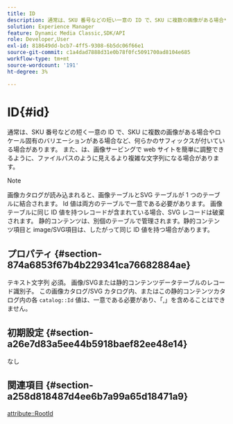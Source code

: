 ```yaml
---
title: ID
description: 通常は、SKU 番号などの短い一意の ID で、SKU に複数の画像がある場合やロケール固有のバリエーションがある場合など、何らかのサフィックスが付いている場合があります。
solution: Experience Manager
feature: Dynamic Media Classic,SDK/API
role: Developer,User
exl-id: 818649dd-bcb7-4ff5-9308-6b5dc06f66e1
source-git-commit: c1a4dad7888d31e0b78f0fc5091700ad8104e685
workflow-type: tm+mt
source-wordcount: '191'
ht-degree: 3%

---
```


# ID{#id}

通常は、SKU 番号などの短く一意の ID で、SKU に複数の画像がある場合やロケール固有のバリエーションがある場合など、何らかのサフィックスが付いている場合があります。 また、は、画像サービングで web サイトを簡単に調整できるように、ファイルパスのように見えるより複雑な文字列になる場合があります。

>[!NOTE]
>
>画像カタログが読み込まれると、画像テーブルとSVG テーブルが 1 つのテーブルに結合されます。 Id 値は両方のテーブルで一意である必要があります。 画像テーブルに同じ ID 値を持つレコードが含まれている場合、SVG レコードは破棄されます。 静的コンテンツは、別個のテーブルで管理されます。静的コンテンツ項目と image/SVG項目は、したがって同じ ID 値を持つ場合があります。

## プロパティ {#section-874a6853f67b4b229341ca76682884ae}

テキスト文字列 必須。 画像/SVGまたは静的コンテンツデータテーブルのレコード識別子。 この画像カタログ/SVG カタログ内、またはこの静的コンテンツカタログ内の各 `catalog::Id` 値は、一意である必要があり、「,」を含めることはできません。

## 初期設定 {#section-a26e7d83a5ee44b5918baef82ee48e14}

なし

## 関連項目 {#section-a258d818487d4ee6b7a99a65d18471a9}

[attribute::RootId](../../../../../../is-api/image-catalog/image-serving-api-ref/c-image-catalog-reference/c-attributes-reference/r-rootid.md#reference-13653312925e4a08b90f99961d53f546)
